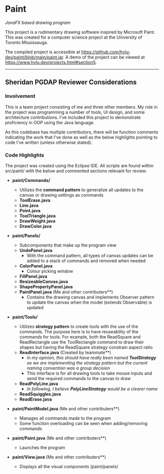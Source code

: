 # Paint

_JavaFX based drawing program_

This project is a rudimentary drawing software inspired by Microsoft Paint. This was created for a computer science project at the University of Toronto Mississauga.

The compiled project is accessible at https://github.com/hylu-dev/paint/blob/main/paint.jar. A demo of the project can be viewed at https://www.hylu.dev/projects.html#section5.

---

## Sheridan PGDAP Reviewer Considerations

### Involvement

This is a team project consisting of me and three other members. My role in the project was programming a number of tools, UI design, and some architecture contributions. I've included this project to demonstrate proficiency in OOP using the Java language.

As this codebase has multiple contributors, there will be function comments indicating the work that I've done as well as the below highlights pointing to code I've written (unless otherwise stated).

### Code Highlights

The project was created using the Eclipse IDE. All scripts are found within src/paint/ with the below and commented sections relevant for review.

- **paint/Commands/**
  - Utilizes the **command pattern** to generalize all updates to the canvas or drawing settings as commands
  - **ToolErase.java**
  - **Line.java**
  - **Point.java**
  - **ToolTriangle.java**
  - **DrawWeight.java**
  - **DrawColor.java**

- **paint/Panels/**
  - Subcomponents that make up the program view
  - **UndoPanel.java**
    - With the command pattern, all types of canvas updates can be added to a stack of commands and removed when needed
  - **ColorPanel.java**
    - Colour picking window
  - **FillPanel.java**
  - **ResizeableCanvas.java**
  - **ShapePropertyPanel.java**
  - **PaintPanel.java** (Me and other contributers**)
    - Contains the drawing canvas and implements Observer pattern to update the canvas when the model (extends Observable) is updated

- **paint/Tools/**
  - Utilizes **strategy pattern** to create tools with the use of the commands. The purpose here is to have reuseability of the commands for tools. For example, both the ReadSquare and ReadRectangle use the ToolRectangle command to draw their shapes but having the ReadSquare strategy constrain aspect ratio
  - **ReadInterface.java** (Created by teammate**)
    - _In my opinion, this should have really been named **ToolStrategy** as we are implementing the strategy pattern but the current naming convention was a group decision_
    - This interface is for all drawing tools to take mouse inputs and send the required commands to the canvas to draw
  - **ReadPolyLine.java** 
    - _In following, I believe **PolyLineStrategy** would be a clearer name_
  - **ReadSquiggles.java**
  - **ReadErase.java**

- **paint/PaintModel.java** (Me and other contributers**)
  - Manages all commands made to the program
  - Some function overloading can be seen when adding/removing commands
- **paint/Paint.java** (Me and other contributers**)
  - Launches the program 
- **paint/View.java** (Me and other contributers**)
  - Displays all the visual components (paint/panels/
